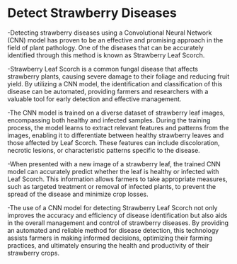 # Detect Strawberry Diseases
-Detecting strawberry diseases using a Convolutional Neural Network (CNN) model has proven to be an effective and promising approach in the field of plant 
 pathology. One of the diseases that can be accurately identified through this method is known as Strawberry Leaf Scorch. 

-Strawberry Leaf Scorch is a common fungal disease that affects strawberry plants, causing severe damage to their foliage and reducing fruit yield. By 
 utilizing a CNN model, the identification and classification of this disease can be automated, providing farmers and researchers with a valuable tool for 
 early detection and effective management.

-The CNN model is trained on a diverse dataset of strawberry leaf images, encompassing both healthy and infected samples. During the training process, the 
 model learns to extract relevant features and patterns from the images, enabling it to differentiate between healthy strawberry leaves and those affected by 
 Leaf Scorch. These features can include discoloration, necrotic lesions, or characteristic patterns specific to the disease.
 
-When presented with a new image of a strawberry leaf, the trained CNN model can accurately predict whether the leaf is healthy or infected with Leaf Scorch. 
 This information allows farmers to take appropriate measures, such as targeted treatment or removal of infected plants, to prevent the spread of the disease 
 and minimize crop losses.

-The use of a CNN model for detecting Strawberry Leaf Scorch not only improves the accuracy and efficiency of disease identification but also aids in the 
 overall management and control of strawberry diseases. By providing an automated and reliable method for disease detection, this technology assists farmers 
 in making informed decisions, optimizing their farming practices, and ultimately ensuring the health and productivity of their strawberry crops.
 
